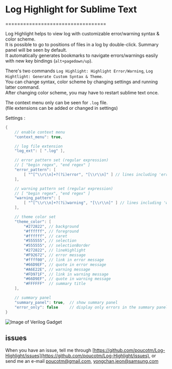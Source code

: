 # Log Highlight for Sublime Text
==================================

Log Highlight helps to view log with customizable error/warning syntax & color scheme.  
It is possible to go to positions of files in a log by double-click. Summary panel will be seen by default.  
It automatically generates bookmarks to navigate errors/warnings easily with new key bindings (`alt+pagedown/up`).  

There's two commands `Log Highlight: Highlight Error/Warning`, `Log Hightlight: Generate Custom Syntax & Theme`.  
You can change syntax, color scheme by changing settings and running latter command.  
After changing color scheme, you may have to restart sublime text once.

The context menu only can be seen for `.log` file.  
(file extensions can be added or changed in settings)

Settings :
```java
{
	// enable context menu
	"context_menu": true,

	// log file extension
	"log_ext": [ ".log" ],

	// error pattern set (regular expression)
	// [ "begin regex", "end regex" ]
	"error_pattern": [
		[ "^[^\\r\\n]+?(?i)error", "[\\r\\n]" ] // lines including 'error' with ignore case
	],

	// warning pattern set (regular expression)
	// [ "begin regex", "end regex" ]
	"warning_pattern": [
		[ "^[^\\r\\n]+?(?i)warning", "[\\r\\n]" ] // lines including 'warning' with ignore case
	],

	// theme color set
	"theme_color": [
		"#272822", // background
		"#ffffff", // foreground
		"#ffffff", // caret
		"#555555", // selection
		"#555555", // selectionBorder
		"#272822", // lineHighlight
		"#F92672", // error message
		"#ffff00", // link in error message
		"#66D9EF", // quote in error message
		"#A6E22E", // warning message
		"#FD971F", // link in warning message
		"#66D9EF", // quote in warning message
		"#FFFFFF"  // summary title
	],

	// summary panel
	"summary_panel": true,	// show summary panel
	"error_only": false		// display only errors in the summary panel
}

```

![Image of Verilog Gadget](https://raw.githubusercontent.com/poucotm/Links/master/image/view_log.png)

## issues

When you have an issue, tell me through [https://github.com/poucotm/Log-Highlight/issues](https://github.com/poucotm/Log-Highlight/issues), or send me an e-mail poucotm@gmail.com, yongchan.jeon@samsung.com
